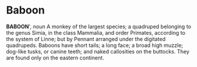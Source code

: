 # Baboon

**BABOON**', _noun_ A monkey of the largest species; a quadruped belonging to the genus Simia, in the class Mammalia, and order Primates, according to the system of Linne; but by Pennant arranged under the digitated quadrupeds. Baboons have short tails; a long face; a broad high muzzle; dog-like tusks, or canine teeth; and naked callosities on the buttocks. They are found only on the eastern continent.